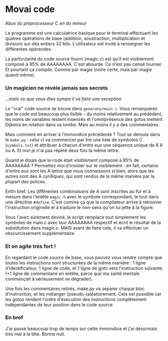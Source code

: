 # Movai code
*Abus du préprocesseur C en do mineur*

Le programme est une calculatrice basique pour le terminal effectuant les quatres opérations de base (addition, soustraction, multiplication et division) sur des entiers 32 bits. L'utilisateur est invité à renseigner les différentes opérandes.

La particularité du code source fourni (magic.c) est qu'il est visiblement composé à 95% de AAAAAAAA. C'est absurde. Ce n'est pas censé tourner. Et pourtant ça compile. Comme par magie (noire certe, mais par magie quand même).

### Un magicien ne révèle jamais ses secrets
*...mais vu que vous êtes sympa il va faire une exception.*

Le "vrai" code source se trouve dans `generate/main.c`. Vous remarquerez que le code est beaucoup plus lisible - du moins relativement au prédédent, les noms de variables restent insensés et l'omniprésence des gotos mettent Dijkstra en rotation dans sa tombe. Mais au moins il y a des commentaires.

Mais comment en arriver à l'immondice précédente ? Tout se déroule dans le `make.py` : celui ci va commencer par lire une liste de symboles C (`symbols.txt`) et attribuer à chacun d'entre eux une séquence unique de 8 A ou А. Et non je n'ai pas répété deux fois la même lettre.

Quand je disais que le code était *visiblement* composé à 95% de AAAAAAAA ? Permettez moi d'insister sur le visiblement : en fait, certains d'entre eux sont les A *latins* que nous connaissons si bien, alors que les autres sont des А *cyrilliques*, qui sont rendus de la même manière par la plupart des polices.

Enfin bref. Les différentes combinaisons de A sont inscrites au fur et à mesure dans l'entête `magic.h` avec le symbole correspondant, le tout dans une directive `#define`. C'est comme ça que le compilateur arrive à retrouver l'instruction originelle et à traduire le non-sens qu'on lui jette à la figure.

Vous l'avez sûrement deviné, le script remplace tout simplement les symboles de main.c avec leur AAAAAAAA respectif et écrit le résultat de la substitution dans magic.c. MAIS avant de faire cela, il va effectuer un obscurcissement supplémentaire.

### Et on agite très fort !

En regardant le code source de base, vous pouvez vous rendre compte que toutes les instructions sont structurées de la même manière : 1 ligne d'identificateur, 1 ligne de code, et 1 ligne de goto vers l'instruction suivante, (+1 ligne de commentaire en entête, parce que ma santé mentale commençait à sérieusement se dégrader).

Une fois les commentaires retirés, make.py va séparer chaque bloc d'instruction, et les mélanger (pseudo-)aléatoirement. Cela est possible car les gotos rendent l'ordre d'éxecution des instructions complètement indépendantes de leur position dans le code source.

### En bref

J'ai passé beaucoup trop de temps sur cette immondice et j'ai désormais très mal à la tête. Bonne nuit.